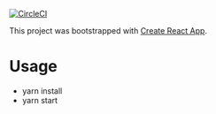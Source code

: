 [![CircleCI](https://circleci.com/gh/wintermuted/trimet-arrivals/tree/master.svg?style=svg)](https://circleci.com/gh/wintermuted/trimet-arrivals/tree/master)

This project was bootstrapped with [Create React App](https://github.com/facebookincubator/create-react-app).

# Usage

- yarn install
- yarn start
